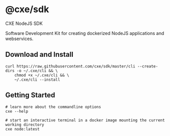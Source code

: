 # @cxe/sdk
CXE NodeJS SDK

Software Development Kit for creating dockerized NodeJS applications and webservices.

## Download and Install
```console
curl https://raw.githubusercontent.com/cxe/sdk/master/cli --create-dirs -o ~/.cxe/cli && \
    chmod +x ~/.cxe/cli && \
    ~/.cxe/cli --install
```

## Getting Started
```console
# learn more about the commandline options
cxe --help

# start an interactive terminal in a docker image mounting the current working directory
cxe node:latest
```
